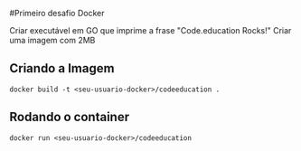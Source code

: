 #Primeiro desafio Docker

Criar executável em GO que imprime a frase "Code.education Rocks!"
Criar uma imagem com 2MB

## Criando a Imagem
```
docker build -t <seu-usuario-docker>/codeeducation .
```

## Rodando o container
```
docker run <seu-usuario-docker>/codeeducation
```